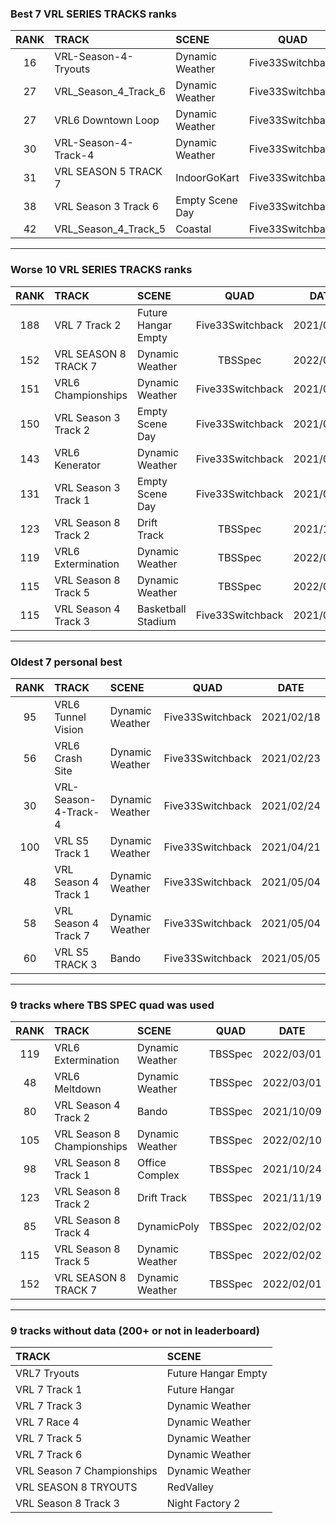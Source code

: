 ### Best 7 VRL SERIES TRACKS ranks
|RANK|TRACK|SCENE|QUAD|DATE|
|:---:|:---|:---|:---:|:---:|
|16|VRL-Season-4-Tryouts|Dynamic Weather|Five33Switchback|2021/07/09|
|27|VRL_Season_4_Track_6|Dynamic Weather|Five33Switchback|2021/07/07|
|27|VRL6 Downtown Loop|Dynamic Weather|Five33Switchback|2021/07/10|
|30|VRL-Season-4-Track-4|Dynamic Weather|Five33Switchback|2021/02/24|
|31|VRL SEASON 5 TRACK 7|IndoorGoKart|Five33Switchback|2021/09/29|
|38|VRL Season 3 Track 6|Empty Scene Day|Five33Switchback|2021/07/06|
|42|VRL_Season_4_Track_5|Coastal|Five33Switchback|2022/03/07|
---
### Worse 10 VRL SERIES TRACKS ranks
|RANK|TRACK|SCENE|QUAD|DATE|
|:---:|:---|:---|:---:|:---:|
|188|VRL 7 Track 2|Future Hangar Empty|Five33Switchback|2021/05/13|
|152|VRL SEASON 8 TRACK 7|Dynamic Weather|TBSSpec|2022/02/01|
|151|VRL6 Championships|Dynamic Weather|Five33Switchback|2021/07/09|
|150|VRL Season 3 Track 2|Empty Scene Day|Five33Switchback|2021/06/30|
|143|VRL6 Kenerator|Dynamic Weather|Five33Switchback|2021/08/13|
|131|VRL Season 3 Track 1|Empty Scene Day|Five33Switchback|2021/05/14|
|123|VRL Season 8 Track 2|Drift Track|TBSSpec|2021/11/19|
|119|VRL6 Extermination|Dynamic Weather|TBSSpec|2022/03/01|
|115|VRL Season 8 Track 5|Dynamic Weather|TBSSpec|2022/02/02|
|115|VRL Season 4 Track 3|Basketball Stadium|Five33Switchback|2021/08/18|
---
### Oldest 7 personal best
|RANK|TRACK|SCENE|QUAD|DATE|
|:---:|:---|:---|:---:|:---:|
|95|VRL6 Tunnel Vision|Dynamic Weather|Five33Switchback|2021/02/18|
|56|VRL6 Crash Site|Dynamic Weather|Five33Switchback|2021/02/23|
|30|VRL-Season-4-Track-4|Dynamic Weather|Five33Switchback|2021/02/24|
|100|VRL S5 Track 1|Dynamic Weather|Five33Switchback|2021/04/21|
|48|VRL Season 4 Track 1|Dynamic Weather|Five33Switchback|2021/05/04|
|58|VRL Season 4 Track 7|Dynamic Weather|Five33Switchback|2021/05/04|
|60|VRL S5 TRACK 3|Bando|Five33Switchback|2021/05/05|
---
### 9 tracks where TBS SPEC quad was used
|RANK|TRACK|SCENE|QUAD|DATE|
|:---:|:---|:---|:---:|:---:|
|119|VRL6 Extermination|Dynamic Weather|TBSSpec|2022/03/01|
|48|VRL6 Meltdown|Dynamic Weather|TBSSpec|2022/03/01|
|80|VRL Season 4 Track 2|Bando|TBSSpec|2021/10/09|
|105|VRL Season 8 Championships|Dynamic Weather|TBSSpec|2022/02/10|
|98|VRL Season 8 Track 1|Office Complex|TBSSpec|2021/10/24|
|123|VRL Season 8 Track 2|Drift Track|TBSSpec|2021/11/19|
|85|VRL Season 8 Track 4|DynamicPoly|TBSSpec|2022/02/02|
|115|VRL Season 8 Track 5|Dynamic Weather|TBSSpec|2022/02/02|
|152|VRL SEASON 8 TRACK 7|Dynamic Weather|TBSSpec|2022/02/01|
---
### 9 tracks without data (200+ or not in leaderboard)
|TRACK|SCENE|
|:---|:---|
|VRL7 Tryouts|Future Hangar Empty|
|VRL 7 Track 1|Future Hangar|
|VRL 7 Track 3|Dynamic Weather|
|VRL 7 Race 4|Dynamic Weather|
|VRL 7 Track 5|Dynamic Weather|
|VRL 7 Track 6|Dynamic Weather|
|VRL Season 7 Championships|Dynamic Weather|
|VRL SEASON 8 TRYOUTS|RedValley|
|VRL Season 8 Track 3|Night Factory 2|

